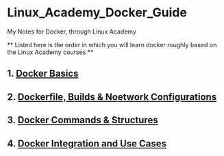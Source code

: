# Linux_Academy_Docker_Guide
My Notes for Docker, through Linux Academy

** Listed here is the order in which you will learn docker roughly based on the Linux Academy courses **

## 1. [Docker Basics](Docker_Basics.md)
## 2. [Dockerfile, Builds & Noetwork Configurations](Dockerfile_Builds_Networks.md)
## 3. [Docker Commands & Structures](Docker_Commands_Structures.md)
## 4. [Docker Integration and Use Cases](Docker_Integration.md)
